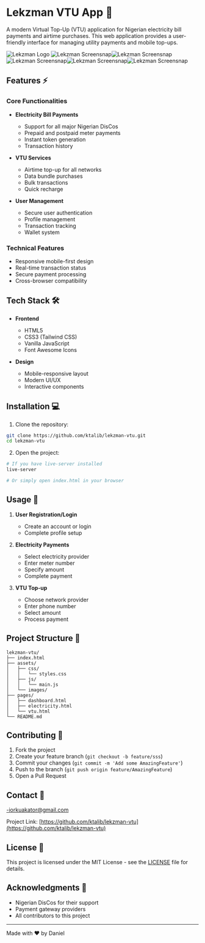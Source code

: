 # Lekzman VTU App 📱

A modern Virtual Top-Up (VTU) application for Nigerian electricity bill payments and airtime purchases. This web application provides a user-friendly interface for managing utility payments and mobile top-ups.

![Lekzman Logo](https://raw.githubusercontent.com/ktalib/lekzman-vtu/assets/logo.png)
![Lekzman Screensnap](https://raw.githubusercontent.com/ktalib/lekzman-vtu/assets/1.png)![Lekzman Screensnap](https://raw.githubusercontent.com/ktalib/lekzman-vtu/assets/2.png)![Lekzman Screensnap](https://raw.githubusercontent.com/ktalib/lekzman-vtu/assets/3.png)![Lekzman Screensnap](https://raw.githubusercontent.com/ktalib/lekzman-vtu/assets/4.png)![Lekzman Screensnap](https://raw.githubusercontent.com/ktalib/lekzman-vtu/assets/5.png)

## Features ⚡

### Core Functionalities
- **Electricity Bill Payments**
  - Support for all major Nigerian DisCos
  - Prepaid and postpaid meter payments
  - Instant token generation
  - Transaction history

- **VTU Services**
  - Airtime top-up for all networks
  - Data bundle purchases
  - Bulk transactions
  - Quick recharge

- **User Management**
  - Secure user authentication
  - Profile management
  - Transaction tracking
  - Wallet system

### Technical Features
- Responsive mobile-first design
- Real-time transaction status
- Secure payment processing
- Cross-browser compatibility

## Tech Stack 🛠

- **Frontend**
  - HTML5
  - CSS3 (Tailwind CSS)
  - Vanilla JavaScript
  - Font Awesome Icons

- **Design**
  - Mobile-responsive layout
  - Modern UI/UX
  - Interactive components

## Installation 💻

1. Clone the repository:
```bash
git clone https://github.com/ktalib/lekzman-vtu.git
cd lekzman-vtu
```

2. Open the project:
```bash
# If you have live-server installed
live-server

# Or simply open index.html in your browser
```

## Usage 📱

1. **User Registration/Login**
   - Create an account or login
   - Complete profile setup

2. **Electricity Payments**
   - Select electricity provider
   - Enter meter number
   - Specify amount
   - Complete payment

3. **VTU Top-up**
   - Choose network provider
   - Enter phone number
   - Select amount
   - Process payment

## Project Structure 📁

```
lekzman-vtu/
├── index.html
├── assets/
│   ├── css/
│   │   └── styles.css
│   ├── js/
│   │   └── main.js
│   └── images/
├── pages/
│   ├── dashboard.html
│   ├── electricity.html
│   └── vtu.html
└── README.md
```

## Contributing 🤝

1. Fork the project
2. Create your feature branch (`git checkout -b feature/sss`)
3. Commit your changes (`git commit -m 'Add some AmazingFeature'`)
4. Push to the branch (`git push origin feature/AmazingFeature`)
5. Open a Pull Request

## Contact 📧

-iorkuakator@gmail.com

Project Link: [https://github.com/ktalib/lekzman-vtu](https://github.com/ktalib/lekzman-vtu)

## License 📄

This project is licensed under the MIT License - see the [LICENSE](LICENSE) file for details.

## Acknowledgments 🙏

- Nigerian DisCos for their support
- Payment gateway providers
- All contributors to this project

---

Made with ❤️ by Daniel
